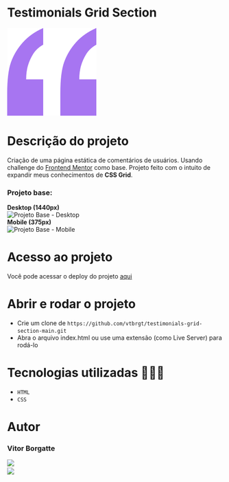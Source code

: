 # Testimonials Grid Section
<img src="./images/bg-pattern-quotation.svg">

# Descrição do projeto

Criação de uma página estática de comentários de usuários. Usando challenge do [Frontend Mentor](https://www.frontendmentor.io/) como base. Projeto feito com o intuito de expandir meus conhecimentos de **CSS Grid**.

### Projeto base:

**Desktop (1440px)** <br>
<img src="https://res.cloudinary.com/dz209s6jk/image/upload/q_auto:good,w_900/Challenges/h05k6b7pqcylnhsw8pqs.jpg" alt="Projeto Base - Desktop" width="600"/> <br>
**Mobile (375px)** <br>
<img src="https://res.cloudinary.com/dz209s6jk/image/upload/q_auto:good,w_900/Challenges/tmr3zjtypswhmqaylwgi.jpg" alt="Projeto Base - Mobile" width="600"/>

# Acesso ao projeto

Você pode acessar o deploy do projeto [aqui](https://testimonials-grid-section-main-vtbrgt.vercel.app)

# Abrir e rodar o projeto

- Crie um clone de `https://github.com/vtbrgt/testimonials-grid-section-main.git`
- Abra o arquivo index.html ou use uma extensão (como Live Server) para rodá-lo

# Tecnologias utilizadas 👨🏻‍💻

- `HTML`
- `CSS`

# Autor

### Vitor Borgatte
<a style="display: block;" href="https://www.github.com/vtbrgt" target="_blank">
<img src="https://img.shields.io/badge/GitHub-100000?style=for-the-badge&logo=github&logoColor=white">
</a>
<a href="https://www.linkedin.com/in/vitor-borgatte/" target="_blank">
<img src="https://img.shields.io/badge/LinkedIn-0077B5?style=for-the-badge&logo=linkedin&logoColor=white">
</a>

